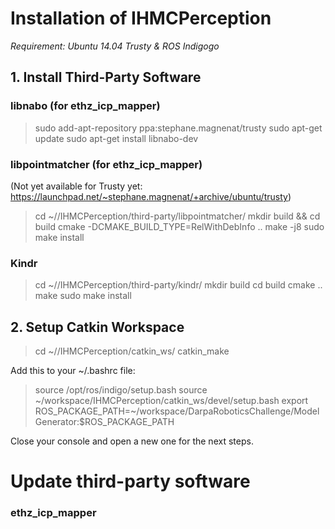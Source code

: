 # Installation of IHMCPerception

*Requirement: Ubuntu 14.04 Trusty & ROS Indigogo*

## 1. Install Third-Party Software

### libnabo (for ethz_icp_mapper)

> sudo add-apt-repository ppa:stephane.magnenat/trusty
> sudo apt-get update
> sudo apt-get install libnabo-dev

### libpointmatcher (for ethz_icp_mapper)

(Not yet available for Trusty yet: https://launchpad.net/~stephane.magnenat/+archive/ubuntu/trusty)

> cd ~/<WORKSPACE NAME>/IHMCPerception/third-party/libpointmatcher/
> mkdir build && cd build
> cmake -DCMAKE_BUILD_TYPE=RelWithDebInfo ..
> make -j8
> sudo make install

### Kindr

> cd ~/<WORKSPACE NAME>/IHMCPerception/third-party/kindr/
> mkdir build
> cd build
> cmake ..
> make
> sudo make install

## 2. Setup Catkin Workspace

> cd ~/<WORKSPACE NAME>/IHMCPerception/catkin_ws/
> catkin_make

Add this to your ~/.bashrc file:
> source /opt/ros/indigo/setup.bash
> source ~/workspace/IHMCPerception/catkin_ws/devel/setup.bash
> export ROS_PACKAGE_PATH=~/workspace/DarpaRoboticsChallenge/ModelGenerator:$ROS_PACKAGE_PATH

Close your console and open a new one for the next steps.




# Update third-party software

### ethz_icp_mapper

>
